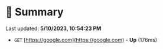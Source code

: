 # 📖 Summary
Last updated: **5/10/2023, 10:54:23 PM**

- `GET` [https://google.com](https://google.com) - **Up** (176ms)
